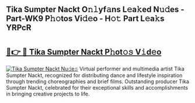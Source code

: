 ## Tika Sumpter Nackt O𝚗𝚕yf𝚊ns L𝚎a𝚔ed N𝚞𝚍es - Part-WK9 P𝚑𝚘tos Vi𝚍𝚎o - H𝚘𝚝 Part L𝚎a𝚔s YRPcR

# <h2><a href="http://kf8cupi.oniu.top/?m=Tika+Sumpter+Nackt">🔗👉 🔴 Tika Sumpter Nackt P𝚑ot𝚘𝚜 V𝚒d𝚎o</a></h2>

[![Tika Sumpter Nackt Nu𝚍e𝚜](https://i.imgur.com/0qMVB7G.gif)](http://kf8cupi.oniu.top/?m=Tika+Sumpter+Nackt)
Virtual performer and multimedia artist Tika Sumpter Nackt, recognized for distributing dance and lifestyle inspiration through trending choreographies and brief films. Outstanding producer Tika Sumpter Nackt, celebrated for their exceptional skills and accomplishments in bringing creative projects to life.  
